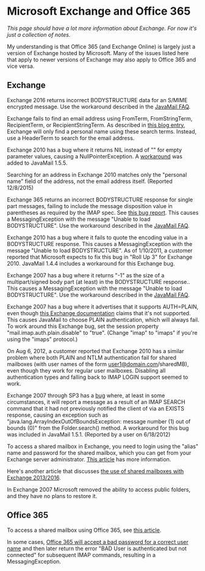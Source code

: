 Microsoft Exchange and Office 365
=================================

*This page should have a lot more information about Exchange. For now
it's just a collection of notes.*

My understanding is that Office 365 (and Exchange Online) is largely
just a version of Exchange hosted by Microsoft. Many of the issues
listed here that apply to newer versions of Exchange may also apply to
Office 365 and vice versa.

Exchange
--------

Exchange 2016 returns incorrect BODYSTRUCTURE data for an S/MIME
encrypted message.  Use the workaround described in the
[JavaMail FAQ](FAQ.html#imapserverbug).

Exchange fails to find an email address using FromTerm, FromStringTerm,
RecipientTerm, or RecipientStringTerm.  As described in
[this blog entry](https://blogs.technet.microsoft.com/dkhrebin/2013/10/04/how-exchange-imap-search-in-message-header/),
Exchange will only find a personal name using these search terms.
Instead, use a HeaderTerm to search for the email address.

Exchange 2010 has a bug where it returns NIL instead of "" for empty
parameter values, causing a NullPointerException.  A
[workaround](https://github.com/javaee/javamail/issues/203)
was added to JavaMail 1.5.5.

Searching for an address in Exchange 2010 matches only the "personal
name" field of the address, not the email address itself.  (Reported
12/8/2015)

Exchange 365 returns an incorrect BODYSTRUCTURE response for single
part messages, failing to include the message disposition value in
parentheses as required by the IMAP spec. See
[this bug report](https://github.com/javaee/javamail/issues/31).
This causes a MessagingException with the message "Unable to load
BODYSTRUCTURE". Use the workaround described in the
[JavaMail FAQ](FAQ.html#imapserverbug).

Exchange 2010 has a bug where it fails to quote the encoding value in a
BODYSTRUCTURE response. This causes a MessagingException with the
message "Unable to load BODYSTRUCTURE". As of 1/10/2011, a customer
reported that Microsoft expects to fix this bug in "Roll Up 3" for
Exchange 2010. JavaMail 1.4.4 includes a workaround for this Exchange
bug.

Exchange 2007 has a bug where it returns "-1" as the size of a
multipart/signed body part (at least) in the BODYSTRUCTURE response..
This causes a MessagingException with the message "Unable to load
BODYSTRUCTURE". Use the workaround described in the
[JavaMail FAQ](FAQ.html#imapserverbug).

Exchange 2007 has a bug where it advertises that it supports
AUTH=PLAIN, even though
[this Exchange documentation](http://technet.microsoft.com/en-us/library/cc540463.aspx)
claims that it's not supported. This causes JavaMail to choose PLAIN
authentication, which will always fail. To work around this Exchange
bug, set the session property "mail.imap.auth.plain.disable" to "true".
(Change "imap" to "imaps" if you're using the "imaps" protocol.)

On Aug 6, 2012, a customer reported that Exchange 2010 has a similar
problem where both PLAIN and NTLM authentication fail for shared
mailboxes (with user names of the form user1@domain.com/sharedMB), even
though they work for regular user mailboxes. Disabling all
authentication types and falling back to IMAP LOGIN support seemed to
work.

Exchange 2007 through SP3 has a
[bug](https://github.com/javaee/javamail/issues/86)
where, at least in some circumstances, it will report a message as a
result of an IMAP SEARCH command that it had not previously notified
the client of via an EXISTS response, causing an exception such as
"java.lang.ArrayIndexOutOfBoundsException: message number (1) out of
bounds (0)" from the Folder.search() method. A workaround for this bug
was included in JavaMail 1.5.1. (Reported by a user on 6/18/2012)

To access a shared mailbox in Exchange, you need to login using the
"alias" name and password for the shared mailbox, which you can get
from your Exchange server administrator.
[This article](http://social.technet.microsoft.com/Forums/bg-BG/exchangesvrgeneral/thread/8c8b4605-efae-49eb-a118-54aa418de6c2)
has more information.

Here's another article that discusses
[the use of shared mailboxes with Exchange 2013/2016](https://ingogegenwarth.wordpress.com/2016/04/11/exchange-20132016-imapews-and-service-accounts/).

In Exchange 2007 Microsoft removed the ability to access public
folders, and they have no plans to restore it.

Office 365
----------

To access a shared mailbox using Office 365, see
[this article](https://social.technet.microsoft.com/Forums/msonline/en-US/6369118f-7dee-4728-ac1c-a0c706b3d290/office-365-exchange-online-how-to-access-a-shared-mailbox-using-thunderbird-or-other-imap-client?forum=onlineservicesexchange).

In some cases,
[Office 365 will accept a bad password for a correct user name](http://unix.stackexchange.com/questions/164823/user-is-authenticated-but-not-connected-after-changing-my-exchange-password)
and then later return the error "BAD User is authenticated but not
connected" for subsequent IMAP commands, resulting in a
MessagingException.
